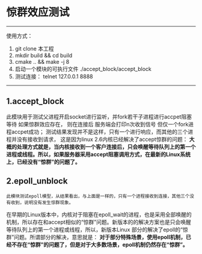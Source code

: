 # 惊群效应测试
---
使用方式：
1. git clone 本工程
2. mkdir build && cd build
3. cmake .. && make -j 8
4. 启动一个模块的可执行文件 ./accept_block/accept_block
5. 测试连接： telnet 127.0.0.1 8888
---
## 1.accept_block
  此模块用于测试父进程开启socket进行监听，并fork若干子进程进行accpet阻塞等待 如果惊群效应存在， 则在连接后 服务端会打印n次收到信号 但仅一个fork进程accpet成功；
测试结果发现并不是这样，只有一个进行响应，而其他的三个进程并没有接收到请求， 这是因为linux 2.6内核已经解决了accept惊群的问题：
**大概的处理方式就是，当内核接收到一个客户连接后，只会唤醒等待队列上的第一个进程或线程。所以，如果服务器采用accept阻塞调用方式，在最新的Linux系统上，已经没有“惊群”的问题了。**

## 2.epoll_unblock
    此模块测试epoll模型，从结果看出，与上面是一样的，只有一个进程接收到连接，其他三个没有收到，说明没有发生惊群现象。
在早期的Linux版本中，内核对于阻塞在epoll_wait的进程，也是采用全部唤醒的机制，所以存在和accept相似的“惊群”问题。新版本的的解决方案也是只会唤醒等待队列上的第一个进程或线程，所以，新版本Linux 部分的解决了epoll的“惊群”问题。所谓部分的解决，意思就是：
    **对于部分特殊场景，使用epoll机制，已经不存在“惊群”的问题了，但是对于大多数场景，epoll机制仍然存在“惊群”。**